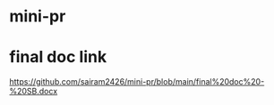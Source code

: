 # mini-pr
# final doc link
https://github.com/sairam2426/mini-pr/blob/main/final%20doc%20-%20SB.docx
